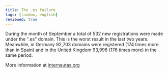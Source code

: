 ```yaml
---
title: The .es failure
tags: [random, english]
reviewed: true
---
```

During the month of September a total of 532 new registrations were made under the ".es" domain. This is the worst result in the last two years. Meanwhile, in Germany 92,703 domains were registered (174 times more than in Spain) and in the United Kingdom 93,996 (176 times more) in the same period.  
  
More information at [internautas.org](https://web.archive.org/web/20041030161954/http://internautas.org//article.php?sid=1958)  